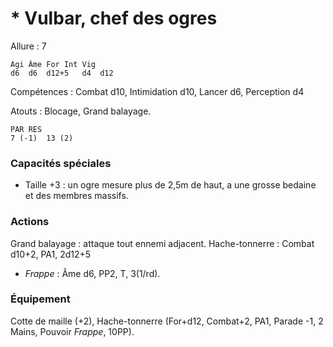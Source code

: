 
# * Vulbar, chef des ogres

Allure : 7

	Agi	Âme	For	Int	Vig
	d6	d6	d12+5	d4	d12

Compétences : Combat d10, Intimidation d10, Lancer d6, Perception d4

Atouts : Blocage, Grand balayage.

	PAR	RES
	7 (-1)	13 (2)

### Capacités spéciales
- Taille +3 : un ogre mesure plus de 2,5m de haut, a une grosse bedaine et des membres massifs.

### Actions
Grand balayage : attaque tout ennemi adjacent.
Hache-tonnerre : Combat d10+2, PA1, 2d12+5
- _Frappe_ : Âme d6, PP2, T, 3(1/rd).

### Équipement
Cotte de maille (+2), Hache-tonnerre (For+d12, Combat+2, PA1, Parade -1, 2 Mains, Pouvoir _Frappe_, 10PP).
